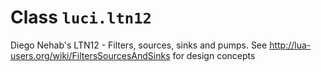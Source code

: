 # Class `luci.ltn12`

Diego Nehab's LTN12 - Filters, sources, sinks and pumps. See <http://lua-users.org/wiki/FiltersSourcesAndSinks> for design concepts
